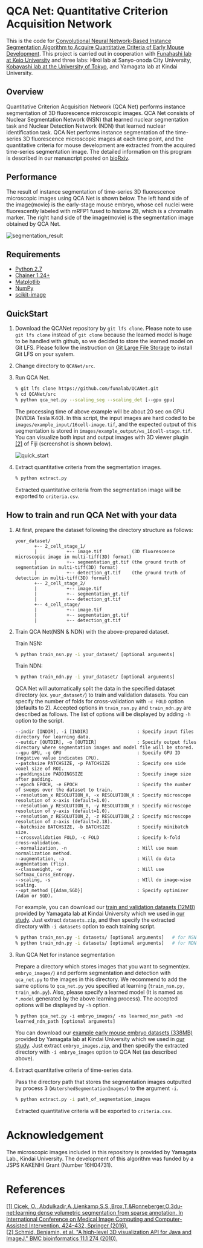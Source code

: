 # QCA Net: Quantitative Criterion Acquisition Network

This is the code for [Convolutional Neural Network-Based Instance Segmentation Algorithm to Acquire Quantitative Criteria of Early Mouse Development](https://doi.org/10.1101/324186).
This project is carried out in cooperation with [Funahashi lab at Keio University](https://fun.bio.keio.ac.jp/) and three labs: Hiroi lab at Sanyo-onoda City University, [Kobayashi lab at the University of Tokyo](http://research.crmind.net/), and Yamagata lab at Kindai University.


## Overview

Quantitative Criterion Acquisition Network (QCA Net) performs instance segmentation of 3D fluorescence microscopic images.
QCA Net consists of Nuclear Segmentation Network (NSN) that learned nuclear segmentation task and Nuclear Detection Network (NDN) that learned nuclear identification task.
QCA Net performs instance segmentation of the time-series 3D fluorescence microscopic images at each time point, and the quantitative criteria for mouse development are extracted from the acquired time-series segmentation image.
The detailed information on this program is described in our manuscript posted on [bioRxiv](https://doi.org/10.1101/324186).


## Performance

The result of instance segmentation of time-series 3D fluorescence microscopic images using QCA Net is shown below.
The left hand side of the image(movie) is the early-stage mouse embryo, whose cell nuclei were fluorescently labeled with mRFP1 fused to histone 2B, which is a chromatin marker. The right hand side of the image(movie) is the segmentation image obtained by QCA Net.

![segmentation_result](raw/segmentation_result.gif)



## Requirements

- [Python 2.7](https://www.python.org/download/releases/2.7/)
- [Chainer 1.24+](https://chainer.org/)
- [Matplotlib](https://matplotlib.org/)
- [NumPy](http://www.numpy.org)
- [scikit-image](http://scikit-image.org/)


## QuickStart

1. Download the QCANet repository by `git lfs clone`. Please note to use `git lfs
   clone` instead of `git clone` because the learned model is huge to be
   handled with github, so we decided to store the learned model on Git LFS.
   Please follow the instruction on [Git Large File Storage](https://git-lfs.github.com) to install Git LFS on your system.
2. Change directory to `QCANet/src`.
3. Run QCA Net.
    ```sh
    % git lfs clone https://github.com/funalab/QCANet.git
    % cd QCANet/src
    % python qca_net.py --scaling_seg --scaling_det [--gpu gpu]
    ```

    The processing time of above example will be about 20 sec on GPU (NVIDIA Tesla K40).
    In this script, the input images are hard coded to be `images/example_input/16cell-image.tif`, and
    the expected output of this segmentation is stored in `images/example_output/ws_16cell-stage.tif`.
    You can visualize both input and output images with 3D viewer plugin [[2]](#ref2) of Fiji (screenshot is shown below).

    ![quick_start](raw/quick_start.png)

4. Extract quantitative criteria from the segmentation images.

    ```sh
    % python extract.py
    ```

    Extracted quantitative criteria from the segmentation image will be exported to `criteria.csv`.

## How to train and run QCA Net with your data

1. At first, prepare the dataset following the directory structure as follows:

    ```
    your_dataset/
           +-- 2_cell_stage_1/
           |           +-- image.tif           (3D fluorescence microscopic image in multi-tiff(3D) format)
           |           +-- segmentation_gt.tif (the ground truth of segmentation in multi-tiff(3D) format)
           |           +-- detection_gt.tif    (the ground truth of detection in multi-tiff(3D) format)
           +-- 2_cell_stage_2/
           |           +-- image.tif
           |           +-- segmentation_gt.tif
           |           +-- detection_gt.tif
           +-- 4_cell_stage/
           |           +-- image.tif
           |           +-- segmentation_gt.tif
           |           +-- detection_gt.tif
    ```

2. Train QCA Net(NSN & NDN) with the above-prepared dataset.

    Train NSN:
    ```sh
    % python train_nsn.py -i your_dataset/ [optional arguments]
    ```

    Train NDN:
    ```sh
    % python train_ndn.py -i your_dataset/ [optional arguments]
    ```

    QCA Net will automatically split the data in the specified dataset directory
    (ex. `your_dataset/`) to train and validation datasets. You can specify the
    number of folds for cross-validation with `-c FOLD` option (defaults to 2).
    Accepted options in `train_nsn.py` and `train_ndn.py` are described as follows.
    The list of options will be displayed by adding `-h` option to the script.

    ```
    --indir [INDIR], -i [INDIR]                  : Specify input files directory for learning data.
    --outdir [OUTDIR], -o [OUTDIR]               : Specify output files directory where segmentation images and model file will be stored.
    --gpu GPU, -g GPU                            : Specify GPU ID (negative value indicates CPU).
    --patchsize PATCHSIZE, -p PATCHSIZE          : Specify one side voxel size of ROI.
    --paddingsize PADDINGSIZE                    : Specify image size after padding.
    --epoch EPOCH, -e EPOCH                      : Specify the number of sweeps over the dataset to train.
    --resolution_x RESOLUTION_X, -x RESOLUTION_X : Specify microscope resolution of x-axis (default=1.0).
    --resolution_y RESOLUTION_Y, -y RESOLUTION_Y : Specify microscope resolution of y-axis (default=1.0).
    --resolution_z RESOLUTION_Z, -z RESOLUTION_Z : Specify microscope resolution of z-axis (default=2.18).
    --batchsize BATCHSIZE, -b BATCHSIZE          : Specify minibatch size.
    --crossvalidation FOLD, -c FOLD              : Specify k-fold cross-validation.
    --normalization, -n                          : Will use mean normalization method.
    --augmentation, -a                           : Will do data augmentation (flip).
    --classweight, -w                            : Will use Softmax_Corss_Entropy.
    --scaling, -s                                : WIll do image-wise scaling.
    --opt_method [{Adam,SGD}]                    : Specify optimizer (Adam or SGD).
    ```

    For example, you can download our
    [train and validation datasets (12MB)](https://www.fun.bio.keio.ac.jp/software/QCANet/datasets.zip)
    provided by Yamagata lab at Kindai University which we used in
    [our study](https://doi.org/10.1101/324186).
    Just extract `datasets.zip`, and then specify the extracted directory with
    `-i datasets` option to each training script.

    ```sh
    % python train_nsn.py -i datasets/ [optional arguments]   # for NSN
    % python train_ndn.py -i datasets/ [optional arguments]   # for NDN
    ```

3. Run QCA Net for instance segmentation

    Prepare a directory which stores images that you want to segment(ex. `embryo_images/`) and
    perform segmentation and detection with `qca_net.py` to the images in this directory.
    We recommend to add the same options to `qca_net.py` you specified at learning (`train_nsn.py, train_ndn.py`).
    Also, please specify a learned model (It is named as `*.model` generated by the above learning process).
    The accepted options will be displayed by `-h` option.

    ```
    % python qca_net.py -i embryo_images/ -ms learned_nsn_path -md learned_ndn_path [optional arguments]
    ```

    You can download our [example early mouse embryo datasets (338MB)](https://www.fun.bio.keio.ac.jp/software/QCANet/embryo_images.zip)
    provided by Yamagata lab at Kindai University which we used in
    [our study](https://doi.org/10.1101/324186).
    Just extract `embryo_images.zip`, and then specify the extracted directory with
    `-i embryo_images` option to QCA Net (as described above).

4. Extract quantitative criteria of time-series data.

    Pass the directory path that stores the segmentation images outputted by process 3 (`WatershedSegmentationImages/`) to the argument `-i`.

    ```sh
    % python extract.py -i path_of_segmentation_images
    ```
    Extracted quantitative criteria will be exported to `criteria.csv`.


# Acknowledgement

The microscopic images included in this repository is provided by Yamagata Lab., Kindai University.
The development of this algorithm was funded by a JSPS KAKENHI Grant (Number 16H04731).

# References

<a name="ref1"></a> [[1] Cicek, O., Abdulkadir,A.,Lienkamp,S.S.,Brox,T.&Ronneberger,O.3du-net:learning dense volumetric segmentation from sparse annotation. In International Conference on Medical Image Computing and Computer-Assisted Intervention, 424–432, Springer (2016).](https://link.springer.com/chapter/10.1007/978-3-319-46723-8_49)  
<a name="ref2"></a> [[2] Schmid, Benjamin, et al. "A high-level 3D visualization API for Java and ImageJ." BMC bioinformatics 11.1 274 (2010).](https://bmcbioinformatics.biomedcentral.com/articles/10.1186/1471-2105-11-274)
